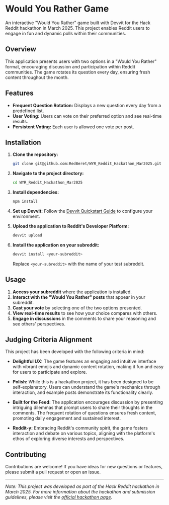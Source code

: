 # Would You Rather Game

An interactive "Would You Rather" game built with Devvit for the Hack Reddit hackathon in March 2025. This project enables Reddit users to engage in fun and dynamic polls within their communities.

## Overview

This application presents users with two options in a "Would You Rather" format, encouraging discussion and participation within Reddit communities. The game rotates its question every day, ensuring fresh content throughout the month.

## Features

- **Frequent Question Rotation:** Displays a new question every day from a predefined list.
- **User Voting:** Users can vote on their preferred option and see real-time results.
- **Persistent Voting:** Each user is allowed one vote per post.

## Installation

1. **Clone the repository:**

   ```bash
   git clone git@github.com:RedBeret/WYR_Reddit_Hackathon_Mar2025.git
   ```

2. **Navigate to the project directory:**

   ```bash
   cd WYR_Reddit_Hackathon_Mar2025
   ```

3. **Install dependencies:**

   ```bash
   npm install
   ```

4. **Set up Devvit:** Follow the [Devvit Quickstart Guide](https://developers.reddit.com/docs/quickstart) to configure your environment.

5. **Upload the application to Reddit's Developer Platform:**

   ```bash
   devvit upload
   ```

6. **Install the application on your subreddit:**

   ```bash
   devvit install <your-subreddit>
   ```

   Replace `<your-subreddit>` with the name of your test subreddit.

## Usage

1. **Access your subreddit** where the application is installed.
2. **Interact with the "Would You Rather" posts** that appear in your subreddit.
3. **Cast your vote** by selecting one of the two options presented.
4. **View real-time results** to see how your choice compares with others.
5. **Engage in discussions** in the comments to share your reasoning and see others' perspectives.

## Judging Criteria Alignment

This project has been developed with the following criteria in mind:

- **Delightful UX:** The game features an engaging and intuitive interface with vibrant emojis and dynamic content rotation, making it fun and easy for users to participate and explore.

- **Polish:** While this is a hackathon project, it has been designed to be self-explanatory. Users can understand the game's mechanics through interaction, and example posts demonstrate its functionality clearly.

- **Built for the Feed:** The application encourages discussion by presenting intriguing dilemmas that prompt users to share their thoughts in the comments. The frequent rotation of questions ensures fresh content, promoting daily engagement and sustained interest.

- **Reddit-y:** Embracing Reddit's community spirit, the game fosters interaction and debate on various topics, aligning with the platform's ethos of exploring diverse interests and perspectives.

## Contributing

Contributions are welcome! If you have ideas for new questions or features, please submit a pull request or open an issue.

---

*Note: This project was developed as part of the Hack Reddit hackathon in March 2025. For more information about the hackathon and submission guidelines, please visit the [official hackathon page](https://hackreddit.devpost.com/).* 